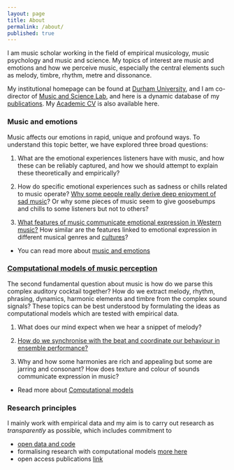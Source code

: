 ```yaml
---
layout: page
title: About
permalink: /about/
published: true
---
```


I am music scholar working in the field of empirical musicology, music psychology and music and science. My topics of interest are music and emotions and how we perceive music, especially the central elements such as melody, timbre, rhythm, metre and dissonance.

My institutional homepage can be found at [Durham University](https://www.durham.ac.uk/staff/tuomas-eerola/), and I am co-director of [Music and Science Lab](https://musicscience.net/), and here is a dynamic database of my [publications](https://tuomaseerola.github.io/publications). My [Academic CV](tuomaseerola_CV.pdf) is also available here.

### Music and emotions

Music affects our emotions in rapid, unique and profound ways. To understand this topic better, we have explored three broad questions:

1. What are the emotional experiences listeners have with music, and how these can be reliably captured, and how we should attempt to explain these theoretically and empirically?

2. How do specific emotional experiences such as sadness or chills related to music operate? [Why some people really derive deep enjoyment of sad music](https://musicscience.net/projects/music-emotions/sad-music/)? Or why some pieces of music seem to give goosebumps and chills to some listeners but not to others?

3. [What features of music communicate emotional expression in Western music?](https://musicscience.net/projects/music-emotions/music-properties/) How similar are the features linked to emotional expression in different musical genres and [cultures](https://musicscience.net/cross-cultural-research-in-music-and-emotions/)? 

* You can read more about [music and emotions](_posts/2020-2-27-test.md)

### [Computational models of music perception](_posts/2021-10-17-topic.md)

The second fundamental question about music is how do we parse this complex auditory cocktail together? How do we extract melody, rhythm, phrasing, dynamics, harmonic elements and timbre from the complex sound signals? These topics can be best understood by formulating the ideas as computational models which are tested with empirical data.

1. What does our mind expect when we hear a snippet of melody? 

2. [How do we synchronise with the beat and coordinate our behaviour in ensemble performance?](https://musicscience.net/projects/timing/iemp/) 

3. Why and how some harmonies are rich and appealing but some are jarring and consonant? How does texture and colour of sounds communicate expression in music?

* Read more about [Computational models](_posts/2021-10-17-topic.md)

### Research principles

I mainly work with empirical data and my aim is to carry out research as _transparently_ as possible, which includes commitment to
* [open data and code](http://github.com/tuomaseerola/opendata/)
* formalising research with computational models [more here](_posts/2021-10-17-topic.md)
* open access publications [link](publications.md)

